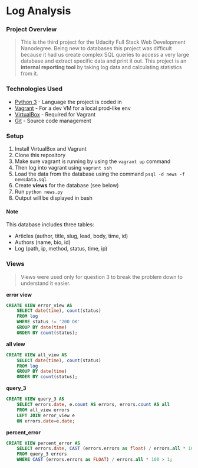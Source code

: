 # Log Analysis

### Project Overview
>This is the third project for the Udacity Full Stack Web Development Nanodegree. Being new to databases this project was difficult because it had us create complex SQL queries to access a very large database and extract specific data and print it out. This project is an **internal reporting tool** by taking log data and calculating statistics from it.

### Technologies Used
+ [Python 3](https://www.python.org) - Language the project is coded in
+ [Vagrant](https://www.vagrantup.com) - For a dev VM for a local prod-like env
+ [VirtualBox](https://www.virtualbox.org) - Required for Vagrant
+ [Git](https://git-scm.com) - Source code management

### Setup
1. Install VirtualBox and Vagrant
2. Clone this repository
3. Make sure vagrant is running by using the `vagrant up` command
4. Then log into vagrant using `vagrant ssh`
5. Load the data from the database using the command `psql -d news -f newsdata.sql`
6. Create **views** for the database (see below)
5. Run `python news.py`
6. Output will be displayed in bash

#### Note
This database includes three tables:
+ Articles (author, title, slug, lead, body, time, id)
+ Authors (name, bio, id)
+ Log (path, ip, method, status, time, ip)

### Views
>Views were used only for question 3 to break the problem down to understand it easier.

**error view**
```sql
CREATE VIEW error_view AS
    SELECT date(time), count(status)
    FROM log
    WHERE status != '200 OK'
    GROUP BY date(time)
    ORDER BY count(status);
```
**all view**
```sql
CREATE VIEW all_view AS
    SELECT date(time), count(status)
    FROM log
    GROUP BY date(time)
    ORDER BY count(status);
```
**query_3**
```sql
CREATE VIEW query_3 AS
    SELECT errors.date, e.count AS errors, errors.count AS all
    FROM all_view errors
    LEFT JOIN error_view e
    ON errors.date=e.date;
```
**percent_error**
```sql
CREATE VIEW percent_error AS
    SELECT errors.date, CAST (errors.errors as float) / errors.all * 100 AS percent
    FROM query_3 errors
    WHERE CAST (errors.errors as FLOAT) / errors.all * 100 > 1;
```



